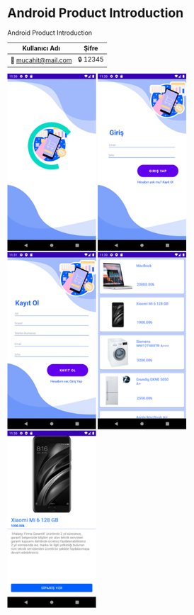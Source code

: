 # Android Product Introduction
Android Product Introduction

| Kullanıcı Adı  | Şifre |
| ------------- | ------------- |
| 💁 mucahit@mail.com  | 🔒 12345  |

<p>
  
<a href="https://github.com/gencmucahitt/Android-Product-Introduction/blob/main/app_images/1.png" target="_blank">
<img src="https://github.com/gencmucahitt/Android-Product-Introduction/blob/main/app_images/1.png" width="200" style="max-width:100%;"></a>

<a href="https://github.com/gencmucahitt/Android-Product-Introduction/blob/main/app_images/2.png" target="_blank">
<img src="https://github.com/gencmucahitt/Android-Product-Introduction/blob/main/app_images/2.png" width="200" style="max-width:100%;"></a>
  
<a href="https://github.com/gencmucahitt/Android-Product-Introduction/blob/main/app_images/3.png" target="_blank">
<img src="https://github.com/gencmucahitt/Android-Product-Introduction/blob/main/app_images/3.png" width="200" style="max-width:100%;"></a>
  
<a href="https://github.com/gencmucahitt/Android-Product-Introduction/blob/main/app_images/4.png" target="_blank">
<img src="https://github.com/gencmucahitt/Android-Product-Introduction/blob/main/app_images/4.png" width="200" style="max-width:100%;"></a>
  
<a href="https://github.com/gencmucahitt/Android-Product-Introduction/blob/main/app_images/5.png" target="_blank">
<img src="https://github.com/gencmucahitt/Android-Product-Introduction/blob/main/app_images/5.png" width="200" style="max-width:100%;"></a>
  
</p>
  

